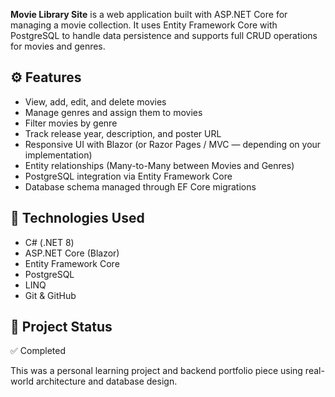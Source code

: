 **Movie Library Site** is a web application built with ASP.NET Core for managing a movie collection. It uses Entity Framework Core with PostgreSQL to handle data persistence and supports full CRUD operations for movies and genres.

⚙️ **Features**  
---  
- View, add, edit, and delete movies  
- Manage genres and assign them to movies  
- Filter movies by genre  
- Track release year, description, and poster URL  
- Responsive UI with Blazor (or Razor Pages / MVC — depending on your implementation)  
- Entity relationships (Many-to-Many between Movies and Genres)  
- PostgreSQL integration via Entity Framework Core  
- Database schema managed through EF Core migrations  

🧰 **Technologies Used**  
---  
- C# (.NET 8)  
- ASP.NET Core (Blazor)  
- Entity Framework Core  
- PostgreSQL  
- LINQ  
- Git & GitHub  

📌 **Project Status**  
---  
✅ Completed  

This was a personal learning project and backend portfolio piece using real-world architecture and database design.

